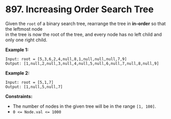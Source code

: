 # 897. Increasing Order Search Tree

Given the `root` of a binary search tree, rearrange the tree in **in-order** so that the leftmost node  
in the tree is now the root of the tree, and every node has no left child and only one right child.

**Example 1:**

    Input: root = [5,3,6,2,4,null,8,1,null,null,null,7,9]
    Output: [1,null,2,null,3,null,4,null,5,null,6,null,7,null,8,null,9]

**Example 2:**

    Input: root = [5,1,7]
    Output: [1,null,5,null,7]

**Constraints:**

- The number of nodes in the given tree will be in the range `[1, 100]`.
- `0 <= Node.val <= 1000`
